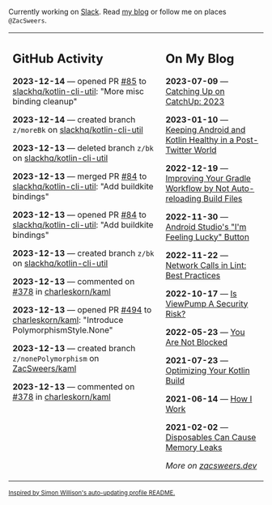 Currently working on [Slack](https://slack.com/). Read [my blog](https://zacsweers.dev/) or follow me on places `@ZacSweers`.

<table><tr><td valign="top" width="60%">

## GitHub Activity
<!-- githubActivity starts -->
**2023-12-14** — opened PR [#85](https://github.com/slackhq/kotlin-cli-util/pull/85) to [slackhq/kotlin-cli-util](https://github.com/slackhq/kotlin-cli-util): "More misc binding cleanup"

**2023-12-14** — created branch `z/moreBk` on [slackhq/kotlin-cli-util](https://github.com/slackhq/kotlin-cli-util)

**2023-12-13** — deleted branch `z/bk` on [slackhq/kotlin-cli-util](https://github.com/slackhq/kotlin-cli-util)

**2023-12-13** — merged PR [#84](https://github.com/slackhq/kotlin-cli-util/pull/84) to [slackhq/kotlin-cli-util](https://github.com/slackhq/kotlin-cli-util): "Add buildkite bindings"

**2023-12-13** — opened PR [#84](https://github.com/slackhq/kotlin-cli-util/pull/84) to [slackhq/kotlin-cli-util](https://github.com/slackhq/kotlin-cli-util): "Add buildkite bindings"

**2023-12-13** — created branch `z/bk` on [slackhq/kotlin-cli-util](https://github.com/slackhq/kotlin-cli-util)

**2023-12-13** — commented on [#378](https://github.com/charleskorn/kaml/issues/378#issuecomment-1854886519) in [charleskorn/kaml](https://github.com/charleskorn/kaml)

**2023-12-13** — opened PR [#494](https://github.com/charleskorn/kaml/pull/494) to [charleskorn/kaml](https://github.com/charleskorn/kaml): "Introduce PolymorphismStyle.None"

**2023-12-13** — created branch `z/nonePolymorphism` on [ZacSweers/kaml](https://github.com/ZacSweers/kaml)

**2023-12-13** — commented on [#378](https://github.com/charleskorn/kaml/issues/378#issuecomment-1854458647) in [charleskorn/kaml](https://github.com/charleskorn/kaml)
<!-- githubActivity ends -->
</td><td valign="top" width="40%">

## On My Blog
<!-- blog starts -->
**2023-07-09** — [Catching Up on CatchUp: 2023](https://www.zacsweers.dev/catching-up-on-catchup-2023/)

**2023-01-10** — [Keeping Android and Kotlin Healthy in a Post-Twitter World](https://www.zacsweers.dev/keeping-android-healthy/)

**2022-12-19** — [Improving Your Gradle Workflow by Not Auto-reloading Build Files](https://www.zacsweers.dev/improving-your-workflow-by-not-auto-reloading-build-files/)

**2022-11-30** — [Android Studio's "I'm Feeling Lucky" Button](https://www.zacsweers.dev/android-studios-im-feeling-lucky-button/)

**2022-11-22** — [Network Calls in Lint: Best Practices](https://www.zacsweers.dev/network-calls-in-lint-best-practices/)

**2022-10-17** — [Is ViewPump A Security Risk?](https://www.zacsweers.dev/is-viewpump-a-security-risk/)

**2022-05-23** — [You Are Not Blocked](https://www.zacsweers.dev/you-are-not-blocked/)

**2021-07-23** — [Optimizing Your Kotlin Build](https://www.zacsweers.dev/optimizing-your-kotlin-build/)

**2021-06-14** — [How I Work](https://www.zacsweers.dev/how-i-work/)

**2021-02-02** — [Disposables Can Cause Memory Leaks](https://www.zacsweers.dev/disposables-can-cause-memory-leaks/)
<!-- blog ends -->
_More on [zacsweers.dev](https://zacsweers.dev/)_
</td></tr></table>

<sub><a href="https://simonwillison.net/2020/Jul/10/self-updating-profile-readme/">Inspired by Simon Willison's auto-updating profile README.</a></sub>